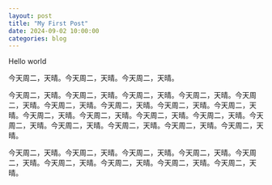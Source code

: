 ```yaml
---
layout: post
title: "My First Post"
date: 2024-09-02 10:00:00
categories: blog
---
```


Hello world

<!--more-->

今天周二，天晴。今天周二，天晴。今天周二，天晴。

今天周二，天晴。今天周二，天晴。今天周二，天晴。今天周二，天晴。今天周二，天晴。今天周二，天晴。今天周二，天晴。今天周二，天晴。今天周二，天晴。今天周二，天晴。今天周二，天晴。今天周二，天晴。今天周二，天晴。今天周二，天晴。今天周二，天晴。今天周二，天晴。今天周二，天晴。今天周二，天晴。


今天周二，天晴。今天周二，天晴。今天周二，天晴。今天周二，天晴。今天周二，天晴。今天周二，天晴。今天周二，天晴。今天周二，天晴。今天周二，天晴。

